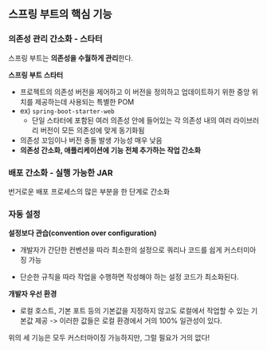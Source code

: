 ## 스프링 부트의 핵심 기능

### 의존성 관리 간소화 - 스타터

스프링 부트는 **의존성을 수월하게 관리**한다.



**스프링 부트 스타터**

- 프로젝트의 의존성 버전을 제어하고 이 버전을 정의하고 업데이트하기 위한 중앙 위치를 제공하는데 사용되는 특별한 POM
- ex) `spring-boot-starter-web`
  - 단일 스타터에 포함된 여러 의존성 안에 들어있는 각 의존성 내의 여러 라이브러리 버전이 모든 의존성에 맞게 동기화됨
- 의존성 꼬임이나 버전 충돌 발생 가능성 매우 낮음
- **의존성 간소화, 애플리케이션에 기능 전체 추가하는 작업 간소화**



### 배포 간소화 - 실행 가능한 JAR

번거로운 배포 프로세스의 많은 부분을 한 단계로 간소화



### 자동 설정

**설정보다 관습(convention over configuration)**

- 개발자가 간단한 컨벤션을 따라 최소한의 설정으로 쿼리나 코드를 쉽게 커스터미아징 가능

- 단순한 규칙을 따라 작업을 수행하면 작성해야 하는 설정 코드가 최소화된다.



**개발자 우선 환경**

- 로컬 호스트, 기본 포트 등의 기본값을 지정하지 않고도 로컬에서 작업할 수 있는 기본값 제공 -> 이러한 값들은 로컬 환경에서 거의 100% 일관성이 있다.





위의 세 기능은 모두 커스터마이징 가능하지만, 그럴 필요가 거의 없다!